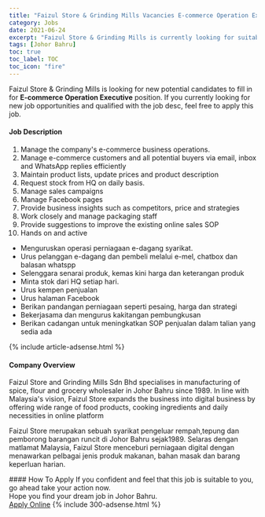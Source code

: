 ```yaml
---
title: "Faizul Store & Grinding Mills Vacancies E-commerce Operation Executive" 
category: Jobs 
date: 2021-06-24 
excerpt: "Faizul Store & Grinding Mills is currently looking for suitable person to fill in the E-commerce Operation Executive which based in Johor Bahru" 
tags: [Johor Bahru] 
toc: true 
toc_label: TOC 
toc_icon: "fire" 
--- 
```


<p>Faizul Store & Grinding Mills is looking for new potential candidates to fill in for <b>E-commerce Operation Executive</b> position. If you currently looking for new job opportunities and qualified with the job desc, feel free to apply this job.
</p><div><div><h4>Job Description</h4></div><div><div><span><div><ol><li>Manage the company's e-commerce business operations.</li><li>Manage e-commerce customers and all potential buyers via email, inbox and WhatsApp replies efficiently</li><li>Maintain product lists, update prices and product description</li><li>Request stock from HQ on daily basis.</li><li>Manage sales campaigns</li><li>Manage Facebook pages</li><li>Provide business insights such as competitors, price and strategies</li><li>Work closely and manage packaging staff</li><li>Provide suggestions to improve the existing online sales SOP</li><li>Hands on and active</li></ol><ul><li>Menguruskan operasi perniagaan e-dagang syarikat.</li><li>Urus pelanggan e-dagang dan pembeli melalui e-mel, chatbox dan balasan whatspp</li><li>Selenggara senarai produk, kemas kini harga dan keterangan produk</li><li>Minta stok dari HQ setiap hari.</li><li>Urus kempen penjualan</li><li>Urus halaman Facebook</li><li>Berikan pandangan perniagaan seperti pesaing, harga dan strategi</li><li>Bekerjasama dan mengurus kakitangan pembungkusan</li><li>Berikan cadangan untuk meningkatkan SOP penjualan dalam talian yang sedia ada</li></ul></div></span></div></div></div> 
{% include article-adsense.html %} 
<div><div><h4>Company Overview</h4></div><div><div><span><div><p>Faizul Store and Grinding Mills Sdn Bhd specialises in manufacturing of spice, flour and grocery wholesaler in Johor Bahru since 1989. In line with Malaysia's vision, Faizul Store expands the business into digital business by offering wide range of food products, cooking ingredients and daily necessities in online platform</p><p>Faizul Store merupakan sebuah syarikat pengeluar rempah,tepung dan pemborong barangan runcit di Johor Bahru sejak1989. Selaras dengan matlamat Malaysia,&#160;Faizul Store menceburi perniagaan digital dengan menawarkan pelbagai jenis produk makanan, bahan masak dan barang keperluan harian.&#160;</p></div></span></div></div></div> 
#### How To Apply 
If you confident and feel that this job is suitable to you, go ahead take your action now. <br/> 
Hope you find your dream job in Johor Bahru. <br/> 
<a href="https://www.jobstreet.com.my/en/job/e-commerce-operation-executive-4598467?jobId=jobstreet-my-job-4598467&" class="btn btn--info" target="_blank" rel="nofollow noopenner">Apply Online</a> 
{% include 300-adsense.html %} 